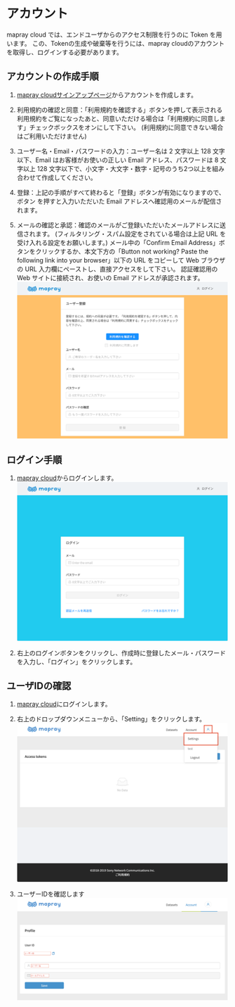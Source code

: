 <!---
title: "　アカウント"
date: 2019-07-16T18:02:17+09:00
draft: false
description: "maprayJSの概要"
keywords: ["maprayJS", "ブラウザ", "3D地図", "レンダリング"]
type: overview
menu: main
bookShowToC: false
weight: 1010
--->

# アカウント

mapray cloud では、エンドユーザからのアクセス制限を行うのに Token を用います。
この、Tokenの生成や破棄等を行うには、mapray cloudのアカウントを取得し、ログインする必要があります。


## アカウントの作成手順
1. [mapray cloudサインアップページ](https://cloud.mapray.com/signup)からアカウントを作成します。

2. 利用規約の確認と同意：「利用規約を確認する」ボタンを押して表示される利用規約をご覧になったあと、同意いただける場合は「利用規約に同意します」チェックボックスをオンにして下さい。
(利用規約に同意できない場合はご利用いただけません)

3. ユーザー名・Email・パスワードの入力：ユーザー名は 2 文字以上 128 文字以下、Email はお客様がお使いの正しい Email アドレス、パスワードは 8 文字以上 128 文字以下で、小文字・大文字・数字・記号のうち2つ以上を組み合わせて作成してください。

4. 登録：上記の手順がすべて終わると「登録」ボタンが有効になりますので、ボタン を押すと入力いただいた Email アドレスへ確認用のメールが配信されます。

5. メールの確認と承認：確認のメールがご登録いただいたメールアドレスに送信されます。
(フィルタリング・スパム設定をされている場合は上記 URL を受け入れる設定をお願いします。)
メール中の「Confirm Email Address」ボタンをクリックするか、本文下方の「Button not working? Paste the following link into your browser」以下の URL をコピーして Web ブラウザの URL 入力欄にペーストし、直接アクセスをして下さい。
認証確認用の Web サイトに接続され、お使いの Email アドレスが承認されます。
![SignUp ページ](images/sign-up.png)



## ログイン手順
1. [mapray cloud](https://cloud.mapray.com)からログインします。
![Login ページ](images/login.png)

2. 右上のログインボタンをクリックし、作成時に登録したメール・パスワードを入力し、「ログイン」をクリックします。



## ユーザIDの確認
1. [mapray cloud](https://cloud.mapray.com)にログインします。

2. 右上のドロップダウンメニューから、「Setting」をクリックします。
![Login ページ](images/show-setting-page.png)

3. ユーザーIDを確認します
![ユーザーIDの確認](images/setting-page.png)

